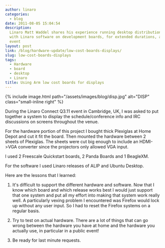 ```yaml
---
author: linaro
categories:
  - blog
date: 2011-08-05 15:04:54
description:
  Linaro Matt Waddel shares his experience running desktop distributions
  with Linaro software on development boards, for extended durations, and at a public
  event
layout: post
link: /blog/hardware-update/low-cost-boards-displays/
slug: low-cost-boards-displays
tags:
  - Hardware
  - board
  - desktop
  - Linaro
title: Using Arm low cost boards for displays
---
```


{% include image.html path="/assets/images/blog/disp.jpg" alt="DISP" class="small-inline right" %}

During the Linaro Connect Q3.11 event in Cambridge, UK, I was asked to put together a system to display the schedule/conference info and IRC discussions on screens throughout the venue.

For the hardware portion of this project I bought thick Plexiglas at Home Depot and cut it fit the board. Then mounted the hardware between 2 sheets of Plexiglas. The sheets were cut big enough to include an HDMI->VGA converter since the projectors only allowed VGA input.

I used 2 Freescale Quickstart boards, 2 Panda Boards and 1 BeagleXM.

For the software I used Linaro releases of ALIP and Ubuntu Desktop.

Here are the lessons that I learned:

1. It's difficult to support the different hardware and software. Now that I know which board and which release
   works best I would just support that one system and put all my effort into making that system work really well. A
   particularly vexing problem I encountered was Firefox would lock up without any user input. So I had to reset the
   Firefox systems on a regular basis.

2. Try to test on actual hardware. There are a lot of things that can go wrong between the hardware you have at home
   and the hardware you actually use, in particular in a public event!

3. Be ready for last minute requests.
